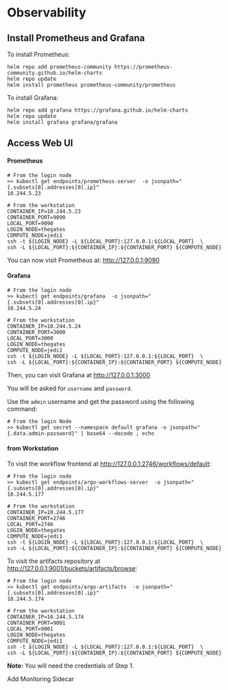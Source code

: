 # Observability



## Install Prometheus and Grafana



To install Prometheus:

```shell
helm repo add prometheus-community https://prometheus-community.github.io/helm-charts
helm repo update
helm install prometheus prometheus-community/prometheus
```



To install Grafana:

```shell
helm repo add grafana https://grafana.github.io/helm-charts
helm repo update
helm install grafana grafana/grafana
```



## Access Web UI



#### Prometheus

```shell
# From the login node
>> kubectl get endpoints/prometheus-server  -o jsonpath="{.subsets[0].addresses[0].ip}"
10.244.5.23

# From the workstation
CONTAINER_IP=10.244.5.23
CONTAINER_PORT=9090
LOCAL_PORT=9090
LOGIN_NODE=thegates
COMPUTE_NODE=jedi1
ssh -t ${LOGIN_NODE} -L ${LOCAL_PORT}:127.0.0.1:${LOCAL_PORT}  \
ssh -L ${LOCAL_PORT}:${CONTAINER_IP}:${CONTAINER_PORT} ${COMPUTE_NODE}
```

You can now visit Prometheus at: http://127.0.0.1:9090



#### Grafana



```shell
# From the login node
>> kubectl get endpoints/grafana  -o jsonpath="{.subsets[0].addresses[0].ip}"
10.244.5.24

# From the workstation
CONTAINER_IP=10.244.5.24
CONTAINER_PORT=3000
LOCAL_PORT=3000
LOGIN_NODE=thegates
COMPUTE_NODE=jedi1
ssh -t ${LOGIN_NODE} -L ${LOCAL_PORT}:127.0.0.1:${LOCAL_PORT}  \
ssh -L ${LOCAL_PORT}:${CONTAINER_IP}:${CONTAINER_PORT} ${COMPUTE_NODE}
```



Then, you can visit Grafana at  http://127.0.0.1:3000

You will be asked for `username` and `password`.

Use the `admin` username and get the password using the following command:

```shell
# From the login Node
>> kubectl get secret --namespace default grafana -o jsonpath="{.data.admin-password}" | base64 --decode ; echo
```









#### from Workstation

To visit the workflow frontend at http://127.0.0.1:2746/workflows/default:

```shell
# From the login node
>> kubectl get endpoints/argo-workflows-server  -o jsonpath="{.subsets[0].addresses[0].ip}"
10.244.5.177

# From the workstation
CONTAINER_IP=10.244.5.177
CONTAINER_PORT=2746
LOCAL_PORT=2746
LOGIN_NODE=thegates
COMPUTE_NODE=jedi1
ssh -t ${LOGIN_NODE} -L ${LOCAL_PORT}:127.0.0.1:${LOCAL_PORT}  \
ssh -L ${LOCAL_PORT}:${CONTAINER_IP}:${CONTAINER_PORT} ${COMPUTE_NODE}
```

To visit the artifacts repository at  http://127.0.0.1:9001/buckets/artifacts/browse:

```shell
# From the login node
>> kubectl get endpoints/argo-artifacts  -o jsonpath="{.subsets[0].addresses[0].ip}"
10.244.5.174

# From the workstation
CONTAINER_IP=10.244.5.174
CONTAINER_PORT=9001
LOCAL_PORT=9001
LOGIN_NODE=thegates
COMPUTE_NODE=jedi1
ssh -t ${LOGIN_NODE} -L ${LOCAL_PORT}:127.0.0.1:${LOCAL_PORT}  \
ssh -L ${LOCAL_PORT}:${CONTAINER_IP}:${CONTAINER_PORT} ${COMPUTE_NODE}
```

**Note:**  You will need the credentials of Step 1.




Add Monitoring Sidecar